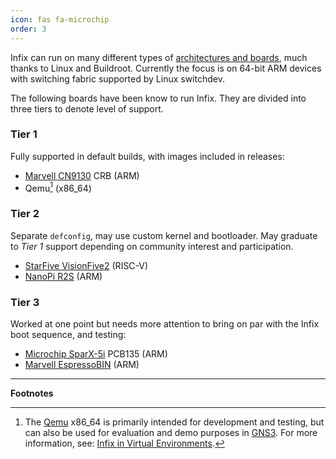 ```yaml
---
icon: fas fa-microchip
order: 3
---
```


Infix can run on many different types of [architectures and boards][1],
much thanks to Linux and Buildroot.  Currently the focus is on 64-bit
ARM devices with switching fabric supported by Linux switchdev.

The following boards have been know to run Infix.  They are divided into
three tiers to denote level of support.

### Tier 1

Fully supported in default builds, with images included in releases:

 - [Marvell CN9130][5] CRB (ARM)
 - Qemu[^1] (x86_64)

### Tier 2

Separate `defconfig`, may use custom kernel and bootloader.  May
graduate to *Tier 1* support depending on community interest and
participation.

 - [StarFive VisionFive2][6] (RISC-V)
 - [NanoPi R2S][7] (ARM)

### Tier 3

Worked at one point but needs more attention to bring on par with the
Infix boot sequence, and testing:

 - [Microchip SparX-5i][8] PCB135 (ARM)
 - [Marvell EspressoBIN][9] (ARM)



------

**Footnotes**

[^1]: The [Qemu][2] x86_64 is primarily intended for development and
    testing, but can also be used for evaluation and demo purposes in
    [GNS3][3].  For more information, see: [Infix in Virtual
    Environments][4].

[1]: https://github.com/kernelkit/infix/tree/main/board
[2]: https://www.qemu.org/
[3]: https://www.gns3.com/
[4]: https://github.com/kernelkit/infix/blob/main/doc/virtual.md
[5]: https://www.marvell.com/content/dam/marvell/en/public-collateral/embedded-processors/marvell-infrastructure-processors-octeon-tx2-cn913x-product-brief.pdf
[6]: https://doc-en.rvspace.org/VisionFive2/Landing_Page/VisionFive_2/introduction.html
[7]: https://wiki.friendlyelec.com/wiki/index.php/NanoPi_R2S
[8]: https://ww1.microchip.com/downloads/en/DeviceDoc/00002854B.pdf
[9]: http://espressobin.net/
